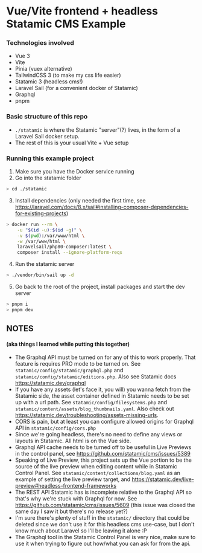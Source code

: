 # Vue/Vite frontend + headless Statamic CMS Example

### Technologies involved
- Vue 3
- Vite
- Pinia (vuex alternative)
- TailwindCSS 3 (to make my css life easier)
- Statamic 3 (headless cms!)
- Laravel Sail (for a convenient docker of Statamic)
- Graphql
- pnpm

### Basic structure of this repo
- `./statamic` is where the Statamic "server"(?) lives, in the form of a Laravel Sail docker setup.
- The rest of this is your usual Vite + Vue setup

### Running this example project
1. Make sure you have the Docker service running
2. Go into the statamic folder
```bash
> cd ./statamic
```
3. Install dependencies (only needed the first time, see https://laravel.com/docs/8.x/sail#installing-composer-dependencies-for-existing-projects)
```bash
> docker run --rm \
    -u "$(id -u):$(id -g)" \
    -v $(pwd):/var/www/html \
    -w /var/www/html \
    laravelsail/php80-composer:latest \
    composer install --ignore-platform-reqs
```
4. Run the statamic server
```bash
> ./vendor/bin/sail up -d
```
5. Go back to the root of the project, install packages and start the dev server
```bash
> pnpm i
> pnpm dev
```

## NOTES
#### (aka things I learned while putting this together)
- The Graphql API must be turned on for any of this to work properly. That feature is requires PRO mode to be turned on. See `statamic/config/statamic/graphql.php` and `statamic/config/statamic/editions.php`. Also see Statamic docs https://statamic.dev/graphql
- If you have any assets (let's face it, you will) you wanna fetch from the Statamic side, the asset container defined in Statamic needs to be set up with a url path. See `statamic/config/filesystems.php` and `statamic/content/assets/blog_thumbnails.yaml`. Also check out https://statamic.dev/troubleshooting/assets-missing-urls.
- CORS is pain, but at least you can configure allowed origins for Graphql API in `statamic/config/cors.php`
- Since we're going headless, there's no need to define any views or layouts in Statamic. All html is on the Vue side.
- Graphql API cache needs to be turned off to be useful in Live Previews in the control panel, see https://github.com/statamic/cms/issues/5389
- Speaking of Live Preview, this project sets up the Vue portion to be the source of the live preview when editing content while in Statamic Control Panel. See `statamic/content/collections/blog.yaml` as an example of setting the live preview target, and https://statamic.dev/live-preview#headless-frontend-frameworks
- The REST API Statamic has is incomplete relative to the Graphql API so that's why we're stuck with Graphql for now. See https://github.com/statamic/cms/issues/5609 (this issue was closed the same day I saw it but there's no release yet?)
- I'm sure there's plenty of stuff in the `statamic/` directory that could be deleted since we don't use it for this headless cms use-case, but I don't know much about Laravel so I'll be leaving it alone :P 
- The Graphql tool in the Statamic Control Panel is very nice, make sure to use it when trying to figure out how/what you can ask for from the api.
